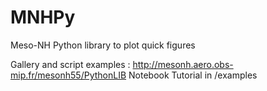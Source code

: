 # MNHPy
Meso-NH Python library to plot quick figures

Gallery and script examples : http://mesonh.aero.obs-mip.fr/mesonh55/PythonLIB
Notebook Tutorial in /examples
